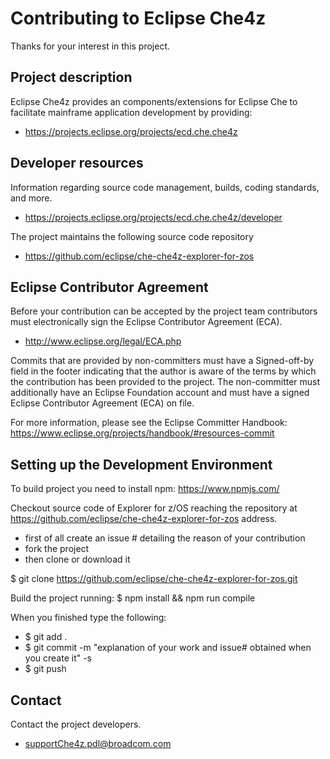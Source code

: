 # Contributing to Eclipse Che4z

Thanks for your interest in this project.

## Project description

Eclipse Che4z provides an components/extensions for Eclipse Che to facilitate mainframe application development by providing:

* https://projects.eclipse.org/projects/ecd.che.che4z

## Developer resources
Information regarding source code management, builds, coding standards, and more.

* https://projects.eclipse.org/projects/ecd.che.che4z/developer

The project maintains the following source code repository

* https://github.com/eclipse/che-che4z-explorer-for-zos

## Eclipse Contributor Agreement

Before your contribution can be accepted by the project team contributors must electronically sign the Eclipse Contributor Agreement (ECA).

* http://www.eclipse.org/legal/ECA.php

Commits that are provided by non-committers must have a Signed-off-by field in the footer indicating that the author is aware of the terms by which the contribution has been provided to the project. The non-committer must additionally have an Eclipse Foundation account and must have a signed Eclipse Contributor Agreement (ECA) on file.

For more information, please see the Eclipse Committer Handbook:
https://www.eclipse.org/projects/handbook/#resources-commit

## Setting up the Development Environment

To build project you need to install npm: https://www.npmjs.com/

Checkout source code of Explorer for z/OS reaching the repository at https://github.com/eclipse/che-che4z-explorer-for-zos address.
* first of all create an issue # detailing the reason of your contribution
* fork the project
* then clone or download it

$ git clone https://github.com/eclipse/che-che4z-explorer-for-zos.git

Build the project running:
$ npm install && npm run compile

When you finished type the following:
* $ git add .
* $ git commit -m "explanation of your work and issue# obtained when you create it" -s
* $ git push

## Contact

Contact the project developers.

* supportChe4z.pdl@broadcom.com


